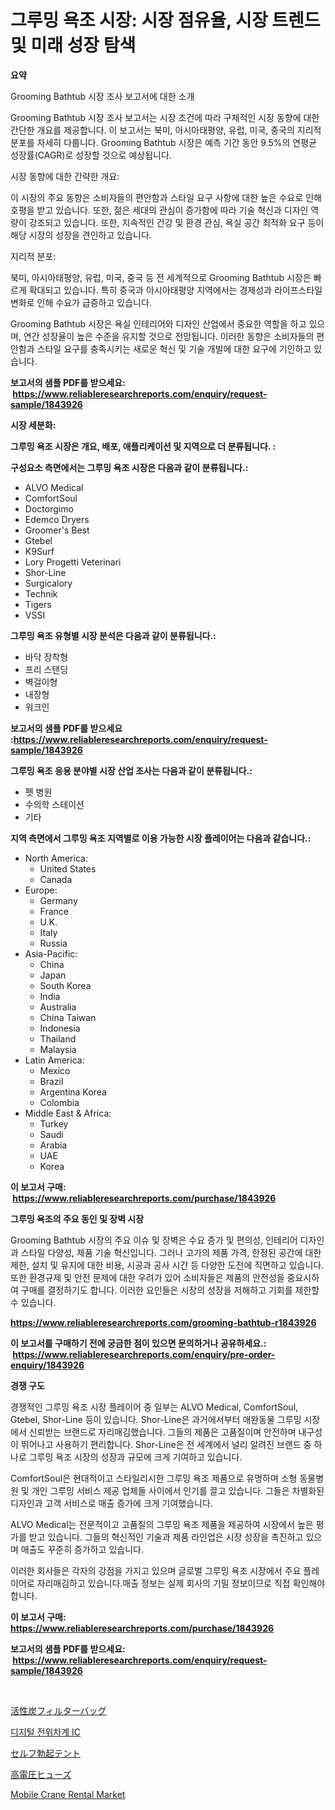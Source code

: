 <p><h1>그루밍 욕조 시장: 시장 점유율, 시장 트렌드 및 미래 성장 탐색</h1></p><p><strong>요약</strong></p>
<p><p>Grooming Bathtub 시장 조사 보고서에 대한 소개</p><p>Grooming Bathtub 시장 조사 보고서는 시장 조건에 따라 구체적인 시장 동향에 대한 간단한 개요를 제공합니다. 이 보고서는 북미, 아시아태평양, 유럽, 미국, 중국의 지리적 분포를 자세히 다룹니다. Grooming Bathtub 시장은 예측 기간 동안 9.5%의 연평균 성장률(CAGR)로 성장할 것으로 예상됩니다.</p><p>시장 동향에 대한 간략한 개요:</p><p>이 시장의 주요 동향은 소비자들의 편안함과 스타일 요구 사항에 대한 높은 수요로 인해 호평을 받고 있습니다. 또한, 젊은 세대의 관심이 증가함에 따라 기술 혁신과 디자인 역량이 강조되고 있습니다. 또한, 지속적인 건강 및 환경 관심, 욕실 공간 최적화 요구 등이 해당 시장의 성장을 견인하고 있습니다.</p><p>지리적 분포:</p><p>북미, 아시아태평양, 유럽, 미국, 중국 등 전 세계적으로 Grooming Bathtub 시장은 빠르게 확대되고 있습니다. 특히 중국과 아시아태평양 지역에서는 경제성과 라이프스타일 변화로 인해 수요가 급증하고 있습니다.</p><p>Grooming Bathtub 시장은 욕실 인테리어와 디자인 산업에서 중요한 역할을 하고 있으며, 연간 성장율이 높은 수준을 유지할 것으로 전망됩니다. 이러한 동향은 소비자들의 편안함과 스타일 요구를 충족시키는 새로운 혁신 및 기술 개발에 대한 요구에 기인하고 있습니다.</p></p>
<p><strong>보고서의 샘플 PDF를 받으세요: &nbsp;<a href="https://www.reliableresearchreports.com/enquiry/request-sample/1843926">https://www.reliableresearchreports.com/enquiry/request-sample/1843926</a></strong></p>
<p><strong>시장 세분화:</strong></p>
<p><strong> 그루밍 욕조 시장은 개요, 배포, 애플리케이션 및 지역으로 더 분류됩니다. :</strong></p>
<p><strong>구성요소 측면에서는 그루밍 욕조 시장은 다음과 같이 분류됩니다.:</strong></p>
<p><ul><li>ALVO Medical</li><li>ComfortSoul</li><li>Doctorgimo</li><li>Edemco Dryers</li><li>Groomer's Best</li><li>Gtebel</li><li>K9Surf</li><li>Lory Progetti Veterinari</li><li>Shor-Line</li><li>Surgicalory</li><li>Technik</li><li>Tigers</li><li>VSSI</li></ul></p>
<p><strong> 그루밍 욕조 유형별 시장 분석은 다음과 같이 분류됩니다.:</strong></p>
<p><ul><li>바닥 장착형</li><li>프리 스탠딩</li><li>벽걸이형</li><li>내장형</li><li>워크인</li></ul></p>
<p><strong>보고서의 샘플 PDF를 받으세요 :<a href="https://www.reliableresearchreports.com/enquiry/request-sample/1843926">https://www.reliableresearchreports.com/enquiry/request-sample/1843926</a></strong></p>
<p><strong> 그루밍 욕조 응용 분야별 시장 산업 조사는 다음과 같이 분류됩니다.:</strong></p>
<p><ul><li>펫 병원</li><li>수의학 스테이션</li><li>기타</li></ul></p>
<p><strong>지역 측면에서 그루밍 욕조 지역별로 이용 가능한 시장 플레이어는 다음과 같습니다.:</strong></p>
<p><ul>
    <li>
        North America:
        <ul>
            <li>United States</li>
            <li>Canada</li>
        </ul>
    </li>
    <li>
        Europe:
        <ul>
            <li>Germany</li>
            <li>France</li>
            <li>U.K.</li>
            <li>Italy</li>
            <li>Russia</li>
        </ul>
    </li>
    <li>
        Asia-Pacific:
        <ul>
            <li>China</li>
            <li>Japan</li>
            <li>South Korea</li>
            <li>India</li>
            <li>Australia</li>
            <li>China Taiwan</li>
            <li>Indonesia</li>
            <li>Thailand</li>
            <li>Malaysia</li>
        </ul>
    </li>
    <li>
        Latin America:
        <ul>
            <li>Mexico</li>
            <li>Brazil</li>
            <li>Argentina Korea</li>
            <li>Colombia</li>
        </ul>
    </li>
    <li>
        Middle East & Africa:
        <ul>
            <li>Turkey</li>
            <li>Saudi</li>
            <li>Arabia</li>
            <li>UAE</li>
            <li>Korea</li>
        </ul>
    </li>
    </ul></p>
<p><strong>이 보고서 구매: &nbsp;<a href="https://www.reliableresearchreports.com/purchase/1843926">https://www.reliableresearchreports.com/purchase/1843926</a></strong></p>
<p><strong>그루밍 욕조의 주요 동인 및 장벽 시장</strong></p>
<p><p>Grooming Bathtub 시장의 주요 이슈 및 장벽은 수요 증가 및 편의성, 인테리어 디자인과 스타일 다양성, 제품 기술 혁신입니다. 그러나 고가의 제품 가격, 한정된 공간에 대한 제한, 설치 및 유지에 대한 비용, 시공과 공사 시간 등 다양한 도전에 직면하고 있습니다. 또한 환경규제 및 안전 문제에 대한 우려가 있어 소비자들은 제품의 안전성을 중요시하여 구매를 결정하기도 합니다. 이러한 요인들은 시장의 성장을 저해하고 기회를 제한할 수 있습니다.</p></p>
<p><strong><a href="https://www.reliableresearchreports.com/grooming-bathtub-r1843926">https://www.reliableresearchreports.com/grooming-bathtub-r1843926</a></strong></p>
<p><strong>이 보고서를 구매하기 전에 궁금한 점이 있으면 문의하거나 공유하세요.: &nbsp;<a href="https://www.reliableresearchreports.com/enquiry/pre-order-enquiry/1843926">https://www.reliableresearchreports.com/enquiry/pre-order-enquiry/1843926</a></strong></p>
<p><strong>경쟁 구도</strong></p>
<p><p>경쟁적인 그루밍 욕조 시장 플레이어 중 일부는 ALVO Medical, ComfortSoul, Gtebel, Shor-Line 등이 있습니다. Shor-Line은 과거에서부터 애완동물 그루밍 시장에서 신뢰받는 브랜드로 자리매김했습니다. 그들의 제품은 고품질이며 안전하며 내구성이 뛰어나고 사용하기 편리합니다. Shor-Line은 전 세계에서 널리 알려진 브랜드 중 하나로 그루밍 욕조 시장의 성장과 규모에 크게 기여하고 있습니다.</p><p>ComfortSoul은 현대적이고 스타일리시한 그루밍 욕조 제품으로 유명하며 소형 동물병원 및 개인 그루밍 서비스 제공 업체들 사이에서 인기를 끌고 있습니다. 그들은 차별화된 디자인과 고객 서비스로 매출 증가에 크게 기여했습니다.</p><p>ALVO Medical는 전문적이고 고품질의 그루밍 욕조 제품을 제공하여 시장에서 높은 평가를 받고 있습니다. 그들의 혁신적인 기술과 제품 라인업은 시장 성장을 촉진하고 있으며 매출도 꾸준히 증가하고 있습니다.</p><p>이러한 회사들은 각자의 강점을 가지고 있으며 글로벌 그루밍 욕조 시장에서 주요 플레이어로 자리매김하고 있습니다.매출 정보는 실제 회사의 기밀 정보이므로 직접 확인해야 합니다.</p></p>
<p><strong>이 보고서 구매: &nbsp; <a href="https://www.reliableresearchreports.com/purchase/1843926">https://www.reliableresearchreports.com/purchase/1843926</a></strong></p>
<p><strong>보고서의 샘플 PDF를 받으세요: &nbsp;<a href="https://www.reliableresearchreports.com/enquiry/request-sample/1843926">https://www.reliableresearchreports.com/enquiry/request-sample/1843926</a></strong><strong></strong></p>
<p>&nbsp;</p>
<p><p><a href="https://medium.com/@larrycruz525/%E6%B4%BB%E6%80%A7%E7%82%AD%E3%83%95%E3%82%A3%E3%83%AB%E3%82%BF%E3%83%BC%E3%83%90%E3%83%83%E3%82%B0%E5%B8%82%E5%A0%B4-2031%E5%B9%B4%E3%81%BE%E3%81%A7%E3%81%AE%E3%83%88%E3%83%AC%E3%83%B3%E3%83%89-%E4%BA%88%E6%B8%AC-%E7%AB%B6%E4%BA%89%E5%88%86%E6%9E%90-04effab25c32">活性炭フィルターバッグ</a></p><p><a href="https://medium.com/@isariontaru/%EB%94%94%EC%A7%80%ED%84%B8-%ED%8F%AC%ED%85%90%EC%85%9C-%EB%AF%B8%ED%84%B0-ic-%EC%8B%9C%EC%9E%A5-%EB%A9%94%ED%8A%B8%EB%A6%AD%EC%8A%A4-%ED%95%B4%EB%8F%85-%EC%8B%9C%EC%9E%A5-%EC%A0%90%EC%9C%A0%EC%9C%A8-%ED%8A%B8%EB%A0%8C%EB%93%9C-%EB%B0%8F-%EC%84%B1%EC%9E%A5-%ED%8C%A8%ED%84%B4-2a4f196dd7ac">디지털 전위차계 IC</a></p><p><a href="https://medium.com/@boydsmitham37/%E8%87%AA%E5%B7%B1%E5%BB%BA%E8%A8%AD%E3%83%86%E3%83%B3%E3%83%88%E5%B8%82%E5%A0%B4%E5%88%86%E6%9E%90%E3%81%8A%E3%82%88%E3%81%B32024%E5%B9%B4%E3%81%8B%E3%82%892031%E5%B9%B4%E3%81%BE%E3%81%A7%E3%81%AE%E6%9C%9F%E9%96%93%E3%81%AB%E4%BA%88%E6%B8%AC%E3%81%95%E3%82%8C%E3%82%8B%E3%82%B5%E3%82%A4%E3%82%BA-6b4675c08d90">セルフ勃起テント</a></p><p><a href="https://github.com/EstelWisozk1/Market-Research-Report-List-1/blob/main/407950224582.md">高電圧ヒューズ</a></p><p><a href="https://github.com/lubmix/Market-Research-Report-List-2/blob/main/mobile-crane-rental-market.md">Mobile Crane Rental Market</a></p></p>